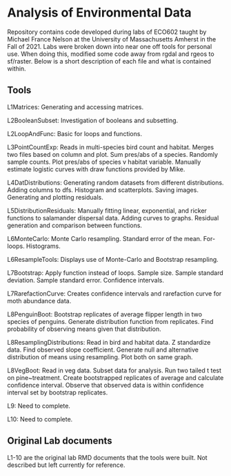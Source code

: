 # Analysis of Environmental Data

Repository contains code developed during labs of ECO602 taught by Michael France Nelson at the University of Massachusetts Amherst in the Fall of 2021. Labs were broken down into near one off tools for personal use. When doing this, modified some code away from rgdal and rgeos to sf/raster. Below is a short description of each file and what is contained within.

## Tools
L1Matrices: Generating and accessing matrices.

L2BooleanSubset: Investigation of booleans and subsetting.

L2LoopAndFunc: Basic for loops and functions.

L3PointCountExp: Reads in multi-species bird count and habitat. Merges two files based on column and plot. Sum pres/abs of a species. Randomly sample counts. Plot pres/abs of species v habitat variable. Manually estimate logistic curves with draw functions provided by Mike.

L4DatDistributions: Generating random datasets from different distributions. Adding columns to dfs. Histogram and scatterplots. Saving images. Generating and plotting residuals.

L5DistributionResiduals: Manually fitting linear, exponential, and ricker functions to salamander dispersal data. Adding curves to graphs. Residual generation and comparison between functions.

L6MonteCarlo: Monte Carlo resampling. Standard error of the mean. For-loops. Histograms.

L6ResampleTools: Displays use of Monte-Carlo and Bootstrap resampling. 

L7Bootstrap: Apply function instead of loops. Sample size. Sample standard deviation. Sample standard error. Confidence intervals.

L7RarefactionCurve: Creates confidence intervals and rarefaction curve for moth abundance data.

L8PenguinBoot: Bootstrap replicates of average flipper length in two species of penguins. Generate distribution function from replicates. Find probability of observing means given that distribution.

L8ResamplingDistributions: Read in bird and habitat data. Z standardize data. Find observed slope coefficient. Generate null and alternative distribution of means using resampling. Plot both on same graph.

L8VegBoot: Read in veg data. Subset data for analysis. Run two tailed t test on pine~treatment. Create bootstrapped replicates of average and calculate confidence interval. Observe that observed data is within confidence interval set by bootstrap replicates.

L9: Need to complete.

L10: Need to complete.

## Original Lab documents

L1-10 are the original lab RMD documents that the tools were built. Not described but left currently for reference.
